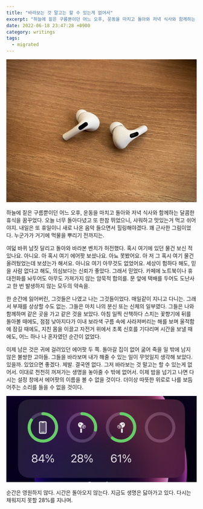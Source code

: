 ```yaml
---
title: "바라보는 것 말고는 할 수 있는게 없어서"
excerpt: "하늘에 짙은 구름뿐이던 어느 오후, 운동을 마치고 돌아와 저녁 식사와 함께하는 달콤한 휴식을 꿈꾸었다"
date: 2022-06-18 23:47:28 +0900
category: writings
tags:
  - migrated
---
```


![](/assets/images/u2goKoE.jpg)

하늘에 짙은 구름뿐이던 어느 오후, 운동을 마치고 돌아와 저녁 식사와 함께하는 달콤한 휴식을 꿈꾸었다. 오늘 너무 돌아다녔고 또 한참 뛰었으니, 샤워하고 맛있는거 먹고 쉬어야지. 내일은 또 휴일이니 새로 나온 음악 들으면서 힐링해야겠다. 꽤 근사한 그림이었다. 누군가가 거기에 먹물을 뿌리기 전까지는.  
  
여덟 바퀴 남짓 달리고 돌아와 바라본 벤치가 허전했다. 혹시 여기에 있던 물건 보신 적 있나요. 아니요. 아 혹시 여기 에어팟 보셨나요. 아뇨 못봤어요. 아 저 그 혹시 여기 물건 올려뒀었는데 보셨는가 해서요. 아니요 여기 아무것도 없었어요. 세상이 험하다 해도, 믿을 사람 없다고 해도, 의심보다는 신뢰가 좋았다. 그래서 믿었다. 카페에 노트북이나 휴대전화를 놔두어도 아무도 가져가지 않는 암묵적 합의를. 문 앞에 택배를 두어도 도난사고 한 번 발생하지 않는 모두의 약속을.   
  
한 순간에 잃어버린, 그것들은 나였고 나는 그것들이었다. 매일같이 지니고 다니는. 그래서 부재를 상상할 수도 없는. 그들은 마치 나의 분신 또는 신체의 일부였다. 그들은 나와 함께하며 같은 곳을 가고 같은 것을 보았다. 아침 일찍 산책하다 스치는 꽃향기에 뒤를 돌아볼 때에도, 점점 낮아지다가 이내 보라색 구름 속에 사라져버리는 해를 보며 울적함에 잠길 때에도, 지친 몸을 이끌고 자전거 위에서 초록 신호를 기다리며 시간을 보낼 때에도, 어느 하나 나 혼자였던 순간이 없었다.  
  
이제 남은 것은 귀에 걸려있던 에어팟 두 쪽. 돌아갈 집이 없어 굶어 죽을 일 밖에 남지 않은 불쌍한 고아들. 그들을 바라보며 내가 해줄 수 있는 일이 무엇일지 생각해 보았다. 있을까. 있었으면 좋겠다. 제발. 결국엔 없다. 그저 바라보는 것 말고는 할 수 있는게 없어서. 이대로 천천히 꺼져가는 생명을 놓아줄 수 밖에 없어서. 이제 밤을 넘기고 나면 다시는 설정 창에서 에어팟의 이름을 볼 수 없을 것이다. 더이상 따뜻한 위로로 나를 보듬어주는 소리를 들을 수 없을 것이다.  
  

![](/assets/images/4EHUnnW.jpg)

순간은 영원하지 않다. 시간은 돌아오지 않는다. 지금도 생명은 닳아가고 있다. 다시는 채워지지 못할 28%를 지나며.